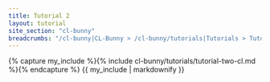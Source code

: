 ```yaml
---
title: Tutorial 2
layout: tutorial
site_section: "cl-bunny"
breadcrumbs: "/cl-bunny|CL-Bunny > /cl-bunny/tutorials|Tutorials > Tutorial 2"
---
```


{% capture my_include %}{% include cl-bunny/tutorials/tutorial-two-cl.md %}{% endcapture %}
{{ my_include | markdownify }}
